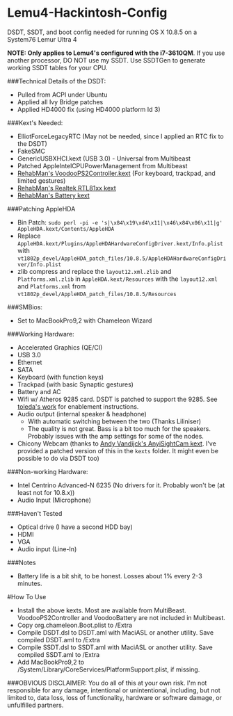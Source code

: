 Lemu4-Hackintosh-Config
=======================

DSDT, SSDT, and boot config needed for running OS X 10.8.5 on a System76 Lemur Ultra 4

**NOTE: Only applies to Lemu4's configured with the i7-3610QM**. If you use another processor, DO NOT use my SSDT. Use SSDTGen to generate working SSDT tables for your CPU.

###Technical Details of the DSDT:

- Pulled from ACPI under Ubuntu
- Applied all Ivy Bridge patches
- Applied HD4000 fix (using HD4000 platform Id 3)

###Kext's Needed:
- ElliotForceLegacyRTC (May not be needed, since I applied an RTC fix to the DSDT)
- FakeSMC
- GenericUSBXHCI.kext (USB 3.0) - Universal from Multibeast
- Patched AppleIntelCPUPowerManagement from Multibeast
- [RehabMan's VoodooPS2Controller.kext](https://github.com/RehabMan/OS-X-Voodoo-PS2-Controller) (For keyboard, trackpad, and limited gestures)
- [RehabMan's Realtek RTL81xx kext](https://github.com/RehabMan/OS-X-Realtek-Network)
- [RehabMan's Battery kext](https://github.com/RehabMan/OS-X-ACPI-Battery-Driver)

###Patching AppleHDA
- Bin Patch: `sudo perl -pi -e 's|\x84\x19\xd4\x11|\x46\x84\x06\x11|g' AppleHDA.kext/Contents/AppleHDA`
- Replace `AppleHDA.kext/Plugins/AppleHDAHardwareConfigDriver.kext/Info.plist` with `vt1802p_devel/AppleHDA_patch_files/10.8.5/AppleHDAHardwareConfigDriver/Info.plist`
- zlib compress and replace the `layout12.xml.zlib` and `Platforms.xml.zlib` in `AppleHDA.kext/Resources` with the `layout12.xml` and `Platforms.xml` from `vt1802p_devel/AppleHDA_patch_files/10.8.5/Resources`

###SMBios:
- Set to MacBookPro9,2 with Chameleon Wizard

###Working Hardware:
- Accelerated Graphics (QE/CI)
- USB 3.0
- Ethernet
- SATA
- Keyboard (with function keys)
- Trackpad (with basic Synaptic gestures)
- Battery and AC
- Wifi w/ Atheros 9285 card. DSDT is patched to support the 9285. See [toleda's work](https://github.com/toleda/airport_pcie-hm) for enablement instructions.
- Audio output (internal speaker & headphone)
  - With automatic switching between the two (Thanks Liliniser)
  - The quality is not great. Bass is a bit too much for the speakers. Probably issues with the amp settings for some of the nodes.
- Chicony Webcam (thanks to [Andy Vandijck's AnyiSightCam kext](http://www.insanelymac.com/forum/topic/238847-get-your-uvc-webcam-working-as-apple-isight/). I've provided a patched version of this in the `kexts` folder. It might even be possible to do via DSDT too)

###Non-working Hardware:
- Intel Centrino Advanced-N 6235 (No drivers for it. Probably won't be (at least not for 10.8.x))
- Audio Input (Microphone)

###Haven't Tested
- Optical drive (I have a second HDD bay)
- HDMI
- VGA
- Audio input (Line-In)

###Notes
- Battery life is a bit shit, to be honest. Losses about 1% every 2-3 minutes.

#How To Use
- Install the above kexts. Most are available from MultiBeast. VoodooPS2Controller and VoodooBattery are not included in Multibeast.
- Copy org.chameleon.Boot.plist to /Extra
- Compile DSDT.dsl to DSDT.aml with MaciASL or another utility. Save compiled DSDT.aml to /Extra
- Compile SSDT.dsl to SSDT.aml with MaciASL or another utility. Save compiled SSDT.aml to /Extra
- Add MacBookPro9,2 to /System/Library/CoreServices/PlatformSupport.plist, if missing.

###OBVIOUS DISCLAIMER:
You do all of this at your own risk. I'm not responsible for any damage, intentional or unintentional, including, but not limited to, data loss, loss of functionality, hardware or software damage, or unfulfilled partners.
